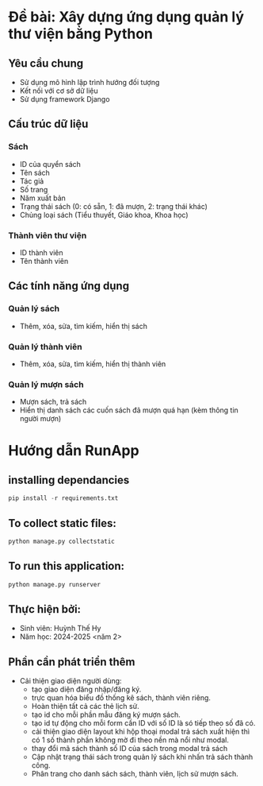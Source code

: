 # Đề bài: Xây dựng ứng dụng quản lý thư viện bằng Python

## Yêu cầu chung
- Sử dụng mô hình lập trình hướng đối tượng
- Kết nối với cơ sở dữ liệu
- Sử dụng framework Django

## Cấu trúc dữ liệu
### Sách
- ID của quyển sách
- Tên sách
- Tác giả
- Số trang
- Năm xuất bản
- Trạng thái sách (0: có sẵn, 1: đã mượn, 2: trạng thái khác)
- Chủng loại sách (Tiểu thuyết, Giáo khoa, Khoa học)

### Thành viên thư viện
- ID thành viên
- Tên thành viên

## Các tính năng ứng dụng
### Quản lý sách
- Thêm, xóa, sửa, tìm kiếm, hiển thị sách

### Quản lý thành viên
- Thêm, xóa, sửa, tìm kiếm, hiển thị thành viên

### Quản lý mượn sách
- Mượn sách, trả sách
- Hiển thị danh sách các cuốn sách đã mượn quá hạn (kèm thông tin người mượn)

# Hướng dẫn RunApp
## installing dependancies

```python
pip install -r requirements.txt
```

## To collect static files:

```python
python manage.py collectstatic
```

## To run this application:

```python
python manage.py runserver
```
## Thực hiện bởi:
- Sinh viên: Huỳnh Thế Hy
- Năm học: 2024-2025 <năm 2>

## Phần cần phát triển thêm
- Cải thiện giao diện người dùng:
    + tạo giao diện đăng nhập/đăng ký.
    + trực quan hóa biểu đồ thống kê sách, thành viên riêng.
    + Hoàn thiện tất cả các thẻ lịch sử.
    + tạo id cho mỗi phần mẫu đăng ký mượn sách.
    + tạo id tự động cho mỗi form cần ID với số ID là só tiếp theo số đã có.
    + cải thiện giao diện layout khi hộp thoại modal trả sách xuất hiện thì có 1 số thành phần không mờ đi theo nền mà nổi như modal.
    + thay đổi mã sách thành số ID của sách trong modal trả sách
    + Cập nhật trạng thái sách trong quản lý sách khi nhấn trả sách thành công.
    + Phân trang cho danh sách sách, thành viên, lịch sử mượn sách.

